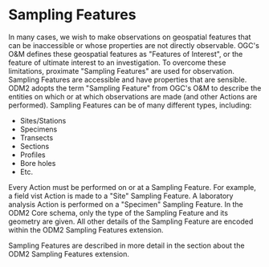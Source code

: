 Sampling Features
=================

In many cases, we wish to make observations on geospatial features that can be inaccessible or whose properties are not directly observable. OGC's O&M defines these geospatial features as "Features of Interest", or the feature of ultimate interest to an investigation. To overcome these limitations, proximate "Sampling Features" are used for observation. Sampling Features are accessible and have properties that are sensible. ODM2 adopts the term "Sampling Feature" from OGC's O&M to describe the entities on which or at which observations are made (and other Actions are performed). Sampling Features can be of many different types, including:

* Sites/Stations
* Specimens
* Transects
* Sections
* Profiles
* Bore holes
* Etc.

Every Action must be performed on or at a Sampling Feature. For example, a field vist Action is made to a "Site" Sampling Feature. A laboratory analysis Action is performed on a "Specimen" Sampling Feature. In the ODM2 Core schema, only the type of the Sampling Feature and its geometry are given. All other details of the Sampling Feature are encoded within the ODM2 Sampling Features extension.

Sampling Features are described in more detail in the section about the ODM2 Sampling Features extension.